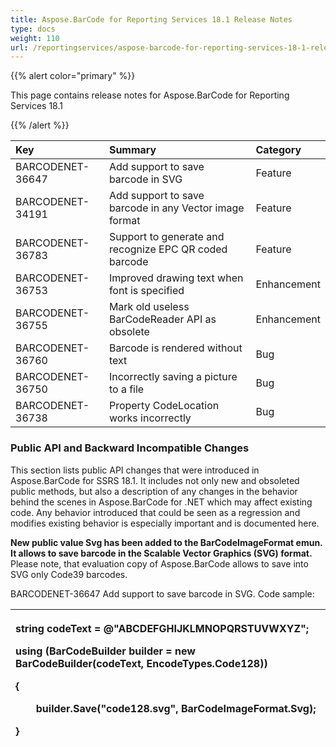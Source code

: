 ```yaml
---
title: Aspose.BarCode for Reporting Services 18.1 Release Notes
type: docs
weight: 110
url: /reportingservices/aspose-barcode-for-reporting-services-18-1-release-notes/
---
```


{{% alert color="primary" %}} 

This page contains release notes for Aspose.BarCode for Reporting Services 18.1

{{% /alert %}} 

|**Key**|**Summary**|**Category**|
| :- | :- | :- |
|BARCODENET-36647|Add support to save barcode in SVG|Feature|
|BARCODENET-34191|Add support to save barcode in any Vector image format|Feature|
|BARCODENET-36783|Support to generate and recognize EPC QR coded barcode|Feature|
|BARCODENET-36753|Improved drawing text when font is specified|Enhancement|
|BARCODENET-36755|Mark old useless BarCodeReader API as obsolete|Enhancement|
|BARCODENET-36760|Barcode is rendered without text|Bug|
|BARCODENET-36750|Incorrectly saving a picture to a file|Bug|
|BARCODENET-36738|Property CodeLocation works incorrectly|Bug|
### **Public API and Backward Incompatible Changes**
This section lists public API changes that were introduced in Aspose.BarCode for SSRS 18.1. It includes not only new and obsoleted public methods, but also a description of any changes in the behavior behind the scenes in Aspose.BarCode for .NET which may affect existing code. Any behavior introduced that could be seen as a regression and modifies existing behavior is especially important and is documented here.

**New public value Svg has been added to the BarCodeImageFormat emun. It allows to save barcode in the Scalable Vector Graphics (SVG) format.** 
Please note, that evaluation copy of Aspose.BarCode allows to save into SVG only Code39 barcodes.

BARCODENET-36647 Add support to save barcode in SVG.
Code sample:



|<p>string codeText = @"ABCDEFGHIJKLMNOPQRSTUVWXYZ";</p><p>using (BarCodeBuilder builder = new BarCodeBuilder(codeText, EncodeTypes.Code128))</p><p>{</p><p>`    `builder.Save("code128.svg", BarCodeImageFormat.Svg);</p><p>}</p>|
| :- |



